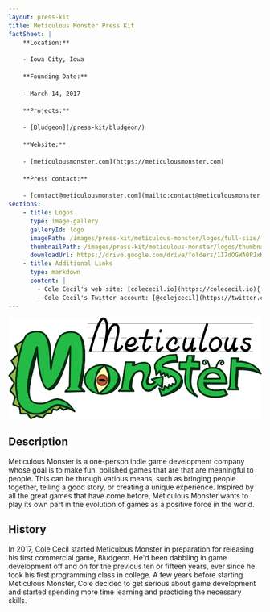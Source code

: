 ```yaml
---
layout: press-kit
title: Meticulous Monster Press Kit
factSheet: |
    **Location:**

    - Iowa City, Iowa

    **Founding Date:**

    - March 14, 2017

    **Projects:**

    - [Bludgeon](/press-kit/bludgeon/)

    **Website:**

    - [meticulousmonster.com](https://meticulousmonster.com)

    **Press contact:**

    - [contact@meticulousmonster.com](mailto:contact@meticulousmonster.com)
sections:
    - title: Logos
      type: image-gallery
      galleryId: logo
      imagePath: /images/press-kit/meticulous-monster/logos/full-size/
      thumbnailPath: /images/press-kit/meticulous-monster/logos/thumbnails/
      downloadUrl: https://drive.google.com/drive/folders/1I7dOGWA0PJxK7OWs7pkJ8xkHCaI0Hr4N?usp=sharing
    - title: Additional Links
      type: markdown
      content: |
        - Cole Cecil's web site: [colececil.io](https://colececil.io){:target="_blank"}
        - Cole Cecil's Twitter account: [@colejcecil](https://twitter.com/colejcecil){:target="_blank"}
---
```


![Meticulous Monster](/images/press-kit/meticulous-monster/meticulous-monster-logo.png)

## Description

Meticulous Monster is a one-person indie game development company whose goal is to make fun, polished games that are that are meaningful to people. This can be through various means, such as bringing people together, telling a good story, or creating a unique experience. Inspired by all the great games that have come before, Meticulous Monster wants to play its own part in the evolution of games as a positive force in the world.

## History

In 2017, Cole Cecil started Meticulous Monster in preparation for releasing his first commercial game, Bludgeon. He'd been dabbling in game development off and on for the previous ten or fifteen years, ever since he took his first programming class in college. A few years before starting Meticulous Monster, Cole decided to get serious about game development and started spending more time learning and practicing the necessary skills.